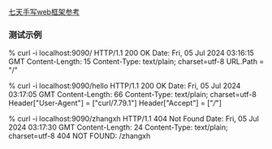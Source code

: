 [七天手写web框架参考](https://geektutu.com/post/gee-day1.html)
###  测试示例
% curl  -i  localhost:9090/
HTTP/1.1 200 OK
Date: Fri, 05 Jul 2024 03:16:15 GMT
Content-Length: 15
Content-Type: text/plain; charset=utf-8
URL.Path = "/"

% curl  -i  localhost:9090/hello
HTTP/1.1 200 OK
Date: Fri, 05 Jul 2024 03:17:05 GMT
Content-Length: 66
Content-Type: text/plain; charset=utf-8
Header["User-Agent"] = ["curl/7.79.1"]
Header["Accept"] = ["*/*"]


% curl  -i  localhost:9090/zhangxh
HTTP/1.1 404 Not Found
Date: Fri, 05 Jul 2024 03:17:30 GMT
Content-Length: 24
Content-Type: text/plain; charset=utf-8
404 NOT FOUND: /zhangxh

